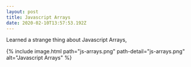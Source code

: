 ```yaml
---
layout: post
title: Javascript Arrays
date: 2020-02-10T13:57:53.192Z
---
```

Learned a strange thing about Javascript Arrays,

{% include image.html path="js-arrays.png" 
 path-detail="js-arrays.png"
 alt="Javascript Arrays" %}
